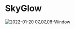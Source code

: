 # SkyGlow

![2022-01-20 07_07_08-Window](https://user-images.githubusercontent.com/61108556/150271646-ed9f6a84-dc20-4010-b596-a66af68af58c.png)
